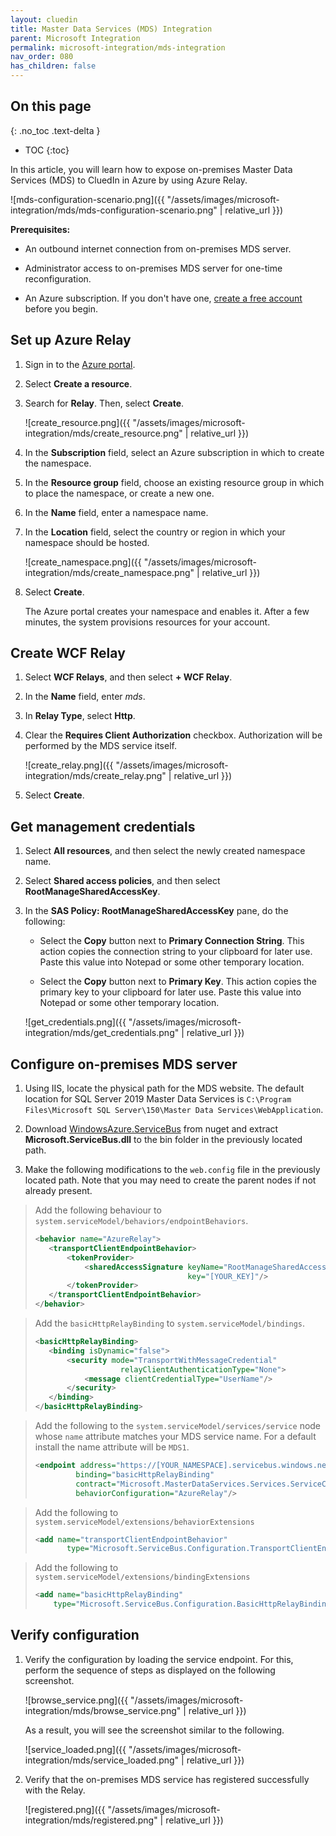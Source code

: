 ```yaml
---
layout: cluedin
title: Master Data Services (MDS) Integration
parent: Microsoft Integration
permalink: microsoft-integration/mds-integration
nav_order: 080
has_children: false
---
```

## On this page
{: .no_toc .text-delta }
- TOC
{:toc}


In this article, you will learn how to expose on-premises Master Data Services (MDS) to CluedIn in Azure by using Azure Relay.

![mds-configuration-scenario.png]({{ "/assets/images/microsoft-integration/mds/mds-configuration-scenario.png" | relative_url }}) 

**Prerequisites:**

- An outbound internet connection from on-premises MDS server.

- Administrator access to on-premises MDS server for one-time reconfiguration.

- An Azure subscription. If you don't have one, [create a free account](https://azure.microsoft.com/free/) before you begin.

## Set up Azure Relay

1. Sign in to the [Azure portal](https://portal.azure.com/).

2. Select **Create a resource**.

3. Search for **Relay**. Then, select **Create**.

    ![create_resource.png]({{ "/assets/images/microsoft-integration/mds/create_resource.png" | relative_url }}) 

4. In the **Subscription** field, select an Azure subscription in which to create the namespace.

5. In the **Resource group** field, choose an existing resource group in which to place the namespace, or create a new one.

6. In the **Name** field, enter a namespace name.

7. In the **Location** field, select the country or region in which your namespace should be hosted.

    ![create_namespace.png]({{ "/assets/images/microsoft-integration/mds/create_namespace.png" | relative_url }}) 

8. Select **Create**.

    The Azure portal creates your namespace and enables it. After a few minutes, the system provisions resources for your account.

## Create WCF Relay

1. Select **WCF Relays**, and then select **+ WCF Relay**.

2. In the **Name** field, enter _mds_.

3. In **Relay Type**, select **Http**.

4. Clear the **Requires Client Authorization** checkbox. Authorization will be performed by the MDS service itself.  

    ![create_relay.png]({{ "/assets/images/microsoft-integration/mds/create_relay.png" | relative_url }}) 

5. Select **Create**.

## Get management credentials

1. Select **All resources**, and then select the newly created namespace name.

2. Select **Shared access policies**, and then select **RootManageSharedAccessKey**.

4. In the **SAS Policy: RootManageSharedAccessKey** pane, do the following:

    - Select the **Copy** button next to **Primary Connection String**. This action copies the connection string to your clipboard for later use. Paste this value into Notepad or some other temporary location.

    - Select the **Copy** button next to **Primary Key**. This action copies the primary key to your clipboard for later use. Paste this value into Notepad or some other temporary location.

    ![get_credentials.png]({{ "/assets/images/microsoft-integration/mds/get_credentials.png" | relative_url }}) 

## Configure on-premises MDS server

1. Using IIS, locate the physical path for the MDS website. The default location for SQL Server 2019 Master Data Services is `C:\Program Files\Microsoft SQL Server\150\Master Data Services\WebApplication`.

2. Download [WindowsAzure.ServiceBus](https://www.nuget.org/packages/WindowsAzure.ServiceBus/) from nuget and extract **Microsoft.ServiceBus.dll** to the bin folder in the previously located path.

3. Make the following modifications to the `web.config` file in the previously located path. Note that you may need to create the parent nodes if not already present.

>Add the following behaviour to `system.serviceModel/behaviors/endpointBehaviors`.
>```xml
><behavior name="AzureRelay">
>    <transportClientEndpointBehavior>
>        <tokenProvider>
>            <sharedAccessSignature keyName="RootManageSharedAccessKey"
>                                   key="[YOUR_KEY]"/>
>        </tokenProvider>
>    </transportClientEndpointBehavior>
></behavior>
>```

>Add the `basicHttpRelayBinding` to `system.serviceModel/bindings`.
>```xml
><basicHttpRelayBinding>
>    <binding isDynamic="false">
>        <security mode="TransportWithMessageCredential"
>                    relayClientAuthenticationType="None">
>            <message clientCredentialType="UserName"/>
>        </security>
>    </binding>
></basicHttpRelayBinding>
>```

>Add the following to the `system.serviceModel/services/service` node whose `name` attribute matches your MDS service name. For a default install the name attribute will be `MDS1`.
>```xml
><endpoint address="https://[YOUR_NAMESPACE].servicebus.windows.net/mds"
>          binding="basicHttpRelayBinding"
>          contract="Microsoft.MasterDataServices.Services.ServiceContracts.IService"
>          behaviorConfiguration="AzureRelay"/>
>```

>Add the following to `system.serviceModel/extensions/behaviorExtensions`
>```xml
><add name="transportClientEndpointBehavior"
>        type="Microsoft.ServiceBus.Configuration.TransportClientEndpointBehaviorElement, Microsoft.ServiceBus"/>
>```

>Add the following to `system.serviceModel/extensions/bindingExtensions`
>```xml
><add name="basicHttpRelayBinding"
>     type="Microsoft.ServiceBus.Configuration.BasicHttpRelayBindingCollectionElement, Microsoft.ServiceBus"/>
>```

## Verify configuration

1. Verify the configuration by loading the service endpoint. For this, perform the sequence of steps as displayed on the following screenshot.

    ![browse_service.png]({{ "/assets/images/microsoft-integration/mds/browse_service.png" | relative_url }}) 

    As a result, you will see the screenshot similar to the following.

    ![service_loaded.png]({{ "/assets/images/microsoft-integration/mds/service_loaded.png" | relative_url }}) 

2. Verify that the on-premises MDS service has registered successfully with the Relay.

    ![registered.png]({{ "/assets/images/microsoft-integration/mds/registered.png" | relative_url }}) 
